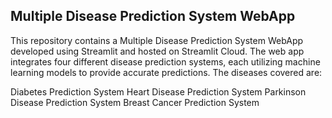 ## Multiple Disease Prediction System WebApp
This repository contains a Multiple Disease Prediction System WebApp developed using Streamlit and hosted on Streamlit Cloud. The web app integrates four different disease prediction systems, each utilizing machine learning models to provide accurate predictions. The diseases covered are:

Diabetes Prediction System
Heart Disease Prediction System
Parkinson Disease Prediction System
Breast Cancer Prediction System
